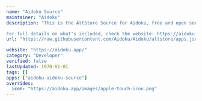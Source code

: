```yaml
---
name: "Aidoku Source"
maintainer: "Aidoku"
description: "This is the AltStore Source for Aidoku, free and open source manga reader for iOS and iPadOS.

For full details on what's included, check the website: https://aidoku.app/"
url: "https://raw.githubusercontent.com/Aidoku/Aidoku/altstore/apps.json"

website: "https://aidoku.app/"
category: "Developer"
verified: false
lastUpdated: 1970-01-01
tags: []
apps: ["aidoku-aidoku-source"]
overrides:
  icon: "https://aidoku.app/images/apple-touch-icon.png"
---
```

